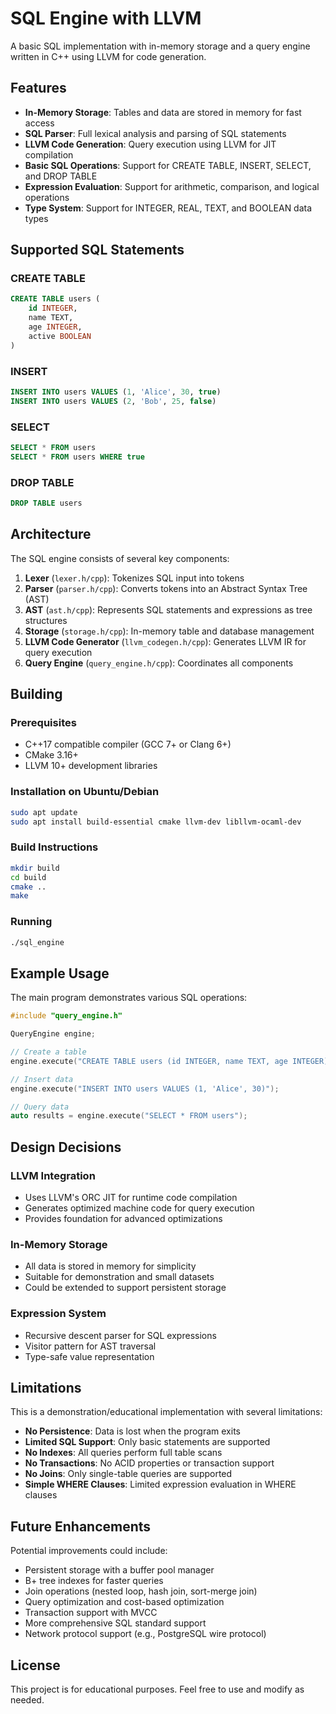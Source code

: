 # SQL Engine with LLVM

A basic SQL implementation with in-memory storage and a query engine written in C++ using LLVM for code generation.

## Features

- **In-Memory Storage**: Tables and data are stored in memory for fast access
- **SQL Parser**: Full lexical analysis and parsing of SQL statements
- **LLVM Code Generation**: Query execution using LLVM for JIT compilation
- **Basic SQL Operations**: Support for CREATE TABLE, INSERT, SELECT, and DROP TABLE
- **Expression Evaluation**: Support for arithmetic, comparison, and logical operations
- **Type System**: Support for INTEGER, REAL, TEXT, and BOOLEAN data types

## Supported SQL Statements

### CREATE TABLE
```sql
CREATE TABLE users (
    id INTEGER,
    name TEXT,
    age INTEGER,
    active BOOLEAN
)
```

### INSERT
```sql
INSERT INTO users VALUES (1, 'Alice', 30, true)
INSERT INTO users VALUES (2, 'Bob', 25, false)
```

### SELECT
```sql
SELECT * FROM users
SELECT * FROM users WHERE true
```

### DROP TABLE
```sql
DROP TABLE users
```

## Architecture

The SQL engine consists of several key components:

1. **Lexer** (`lexer.h/cpp`): Tokenizes SQL input into tokens
2. **Parser** (`parser.h/cpp`): Converts tokens into an Abstract Syntax Tree (AST)
3. **AST** (`ast.h/cpp`): Represents SQL statements and expressions as tree structures
4. **Storage** (`storage.h/cpp`): In-memory table and database management
5. **LLVM Code Generator** (`llvm_codegen.h/cpp`): Generates LLVM IR for query execution
6. **Query Engine** (`query_engine.h/cpp`): Coordinates all components

## Building

### Prerequisites

- C++17 compatible compiler (GCC 7+ or Clang 6+)
- CMake 3.16+
- LLVM 10+ development libraries

### Installation on Ubuntu/Debian

```bash
sudo apt update
sudo apt install build-essential cmake llvm-dev libllvm-ocaml-dev
```

### Build Instructions

```bash
mkdir build
cd build
cmake ..
make
```

### Running

```bash
./sql_engine
```

## Example Usage

The main program demonstrates various SQL operations:

```cpp
#include "query_engine.h"

QueryEngine engine;

// Create a table
engine.execute("CREATE TABLE users (id INTEGER, name TEXT, age INTEGER)");

// Insert data
engine.execute("INSERT INTO users VALUES (1, 'Alice', 30)");

// Query data
auto results = engine.execute("SELECT * FROM users");
```

## Design Decisions

### LLVM Integration
- Uses LLVM's ORC JIT for runtime code compilation
- Generates optimized machine code for query execution
- Provides foundation for advanced optimizations

### In-Memory Storage
- All data is stored in memory for simplicity
- Suitable for demonstration and small datasets
- Could be extended to support persistent storage

### Expression System
- Recursive descent parser for SQL expressions
- Visitor pattern for AST traversal
- Type-safe value representation

## Limitations

This is a demonstration/educational implementation with several limitations:

- **No Persistence**: Data is lost when the program exits
- **Limited SQL Support**: Only basic statements are supported
- **No Indexes**: All queries perform full table scans
- **No Transactions**: No ACID properties or transaction support
- **No Joins**: Only single-table queries are supported
- **Simple WHERE Clauses**: Limited expression evaluation in WHERE clauses

## Future Enhancements

Potential improvements could include:

- Persistent storage with a buffer pool manager
- B+ tree indexes for faster queries
- Join operations (nested loop, hash join, sort-merge join)
- Query optimization and cost-based optimization
- Transaction support with MVCC
- More comprehensive SQL standard support
- Network protocol support (e.g., PostgreSQL wire protocol)

## License

This project is for educational purposes. Feel free to use and modify as needed.

